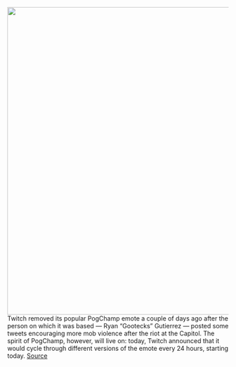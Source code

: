 <img src='https://cdn.vox-cdn.com/thumbor/j7i-9RU44zU4ZSSP5fofoTQ338c=/0x0:2040x1360/1200x800/filters:focal(857x517:1183x843)/cdn.vox-cdn.com/uploads/chorus_image/image/68639228/acastro_200901_1777_twitch_0001.0.0.jpg' width='700px' /><br/>
Twitch removed its popular PogChamp emote a couple of days ago after the person on which it was based — Ryan “Gootecks” Gutierrez — posted some tweets encouraging more mob violence after the riot at the Capitol. The spirit of PogChamp, however, will live on: today, Twitch announced that it would cycle through different versions of the emote every 24 hours, starting today.
<a href='https://www.theverge.com/2021/1/8/22220874/twitch-pogchamp-face-change-ryan-gootecks-gutierrez'> Source <a/>